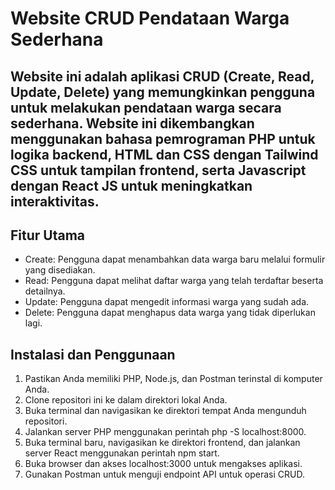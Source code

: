 Website CRUD Pendataan Warga Sederhana
==
Website ini adalah aplikasi CRUD (Create, Read, Update, Delete) yang memungkinkan pengguna untuk melakukan pendataan warga secara sederhana. 
Website ini dikembangkan menggunakan bahasa pemrograman PHP untuk logika backend, HTML dan CSS dengan Tailwind CSS untuk tampilan frontend, 
serta Javascript dengan React JS untuk meningkatkan interaktivitas.
--

Fitur Utama
--
- Create: Pengguna dapat menambahkan data warga baru melalui formulir yang disediakan.
- Read: Pengguna dapat melihat daftar warga yang telah terdaftar beserta detailnya.
- Update: Pengguna dapat mengedit informasi warga yang sudah ada.
- Delete: Pengguna dapat menghapus data warga yang tidak diperlukan lagi.

Instalasi dan Penggunaan
--
1. Pastikan Anda memiliki PHP, Node.js, dan Postman terinstal di komputer Anda.
2. Clone repositori ini ke dalam direktori lokal Anda.
3. Buka terminal dan navigasikan ke direktori tempat Anda mengunduh repositori.
4. Jalankan server PHP menggunakan perintah php -S localhost:8000.
5. Buka terminal baru, navigasikan ke direktori frontend, dan jalankan server React menggunakan perintah npm start.
6. Buka browser dan akses localhost:3000 untuk mengakses aplikasi.
7. Gunakan Postman untuk menguji endpoint API untuk operasi CRUD.
